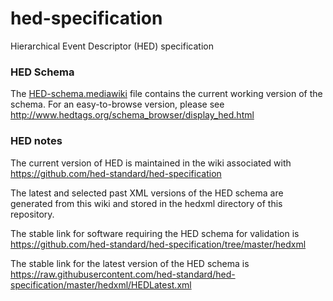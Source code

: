 # hed-specification
Hierarchical Event Descriptor (HED) specification

### HED Schema
The [HED-schema.mediawiki](https://github.com/hed-standard/hed-specification/blob/master/HED-schema.mediawiki) file contains the current working version of the schema. For an easy-to-browse version, please see http://www.hedtags.org/schema_browser/display_hed.html

### HED notes
The current version of HED is maintained in the wiki associated with
https://github.com/hed-standard/hed-specification
 
The latest and selected past XML versions of the HED schema are generated
from this wiki and stored in the hedxml directory of this repository. 

The stable link for software requiring the HED schema for validation is
https://github.com/hed-standard/hed-specification/tree/master/hedxml

The stable link for the latest version of the HED schema is
https://raw.githubusercontent.com/hed-standard/hed-specification/master/hedxml/HEDLatest.xml

